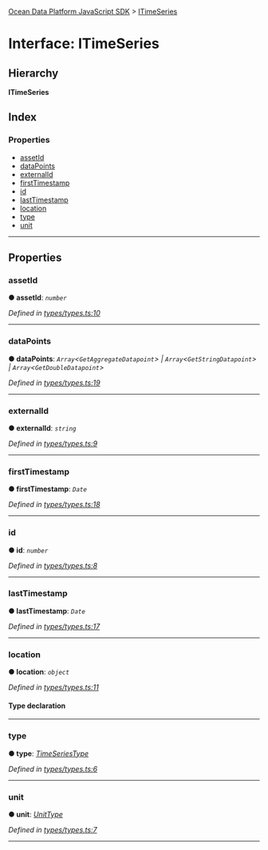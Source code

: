 [Ocean Data Platform JavaScript SDK](../README.md) > [ITimeSeries](../interfaces/itimeseries.md)

# Interface: ITimeSeries

## Hierarchy

**ITimeSeries**

## Index

### Properties

* [assetId](itimeseries.md#assetid)
* [dataPoints](itimeseries.md#datapoints)
* [externalId](itimeseries.md#externalid)
* [firstTimestamp](itimeseries.md#firsttimestamp)
* [id](itimeseries.md#id)
* [lastTimestamp](itimeseries.md#lasttimestamp)
* [location](itimeseries.md#location)
* [type](itimeseries.md#type)
* [unit](itimeseries.md#unit)

---

## Properties

<a id="assetid"></a>

###  assetId

**● assetId**: *`number`*

*Defined in [types/types.ts:10](https://github.com/C4IROcean/ODP-sdk-js/blob/7cb7662/source/types/types.ts#L10)*

___
<a id="datapoints"></a>

###  dataPoints

**● dataPoints**: *`Array`<`GetAggregateDatapoint`> \| `Array`<`GetStringDatapoint`> \| `Array`<`GetDoubleDatapoint`>*

*Defined in [types/types.ts:19](https://github.com/C4IROcean/ODP-sdk-js/blob/7cb7662/source/types/types.ts#L19)*

___
<a id="externalid"></a>

###  externalId

**● externalId**: *`string`*

*Defined in [types/types.ts:9](https://github.com/C4IROcean/ODP-sdk-js/blob/7cb7662/source/types/types.ts#L9)*

___
<a id="firsttimestamp"></a>

###  firstTimestamp

**● firstTimestamp**: *`Date`*

*Defined in [types/types.ts:18](https://github.com/C4IROcean/ODP-sdk-js/blob/7cb7662/source/types/types.ts#L18)*

___
<a id="id"></a>

###  id

**● id**: *`number`*

*Defined in [types/types.ts:8](https://github.com/C4IROcean/ODP-sdk-js/blob/7cb7662/source/types/types.ts#L8)*

___
<a id="lasttimestamp"></a>

###  lastTimestamp

**● lastTimestamp**: *`Date`*

*Defined in [types/types.ts:17](https://github.com/C4IROcean/ODP-sdk-js/blob/7cb7662/source/types/types.ts#L17)*

___
<a id="location"></a>

###  location

**● location**: *`object`*

*Defined in [types/types.ts:11](https://github.com/C4IROcean/ODP-sdk-js/blob/7cb7662/source/types/types.ts#L11)*

#### Type declaration

___
<a id="type"></a>

###  type

**● type**: *[TimeSeriesType](../enums/timeseriestype.md)*

*Defined in [types/types.ts:6](https://github.com/C4IROcean/ODP-sdk-js/blob/7cb7662/source/types/types.ts#L6)*

___
<a id="unit"></a>

###  unit

**● unit**: *[UnitType](../enums/unittype.md)*

*Defined in [types/types.ts:7](https://github.com/C4IROcean/ODP-sdk-js/blob/7cb7662/source/types/types.ts#L7)*

___

